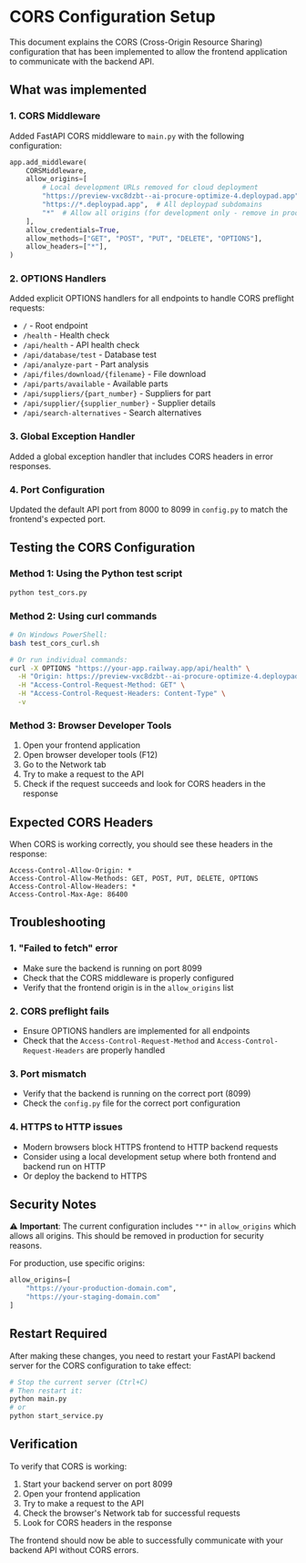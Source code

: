 # CORS Configuration Setup

This document explains the CORS (Cross-Origin Resource Sharing) configuration that has been implemented to allow the frontend application to communicate with the backend API.

## What was implemented

### 1. CORS Middleware
Added FastAPI CORS middleware to `main.py` with the following configuration:

```python
app.add_middleware(
    CORSMiddleware,
    allow_origins=[
        # Local development URLs removed for cloud deployment
        "https://preview-vxc8dzbt--ai-procure-optimize-4.deploypad.app",  # Deployed frontend
        "https://*.deploypad.app",  # All deploypad subdomains
        "*"  # Allow all origins (for development only - remove in production)
    ],
    allow_credentials=True,
    allow_methods=["GET", "POST", "PUT", "DELETE", "OPTIONS"],
    allow_headers=["*"],
)
```

### 2. OPTIONS Handlers
Added explicit OPTIONS handlers for all endpoints to handle CORS preflight requests:

- `/` - Root endpoint
- `/health` - Health check
- `/api/health` - API health check
- `/api/database/test` - Database test
- `/api/analyze-part` - Part analysis
- `/api/files/download/{filename}` - File download
- `/api/parts/available` - Available parts
- `/api/suppliers/{part_number}` - Suppliers for part
- `/api/supplier/{supplier_number}` - Supplier details
- `/api/search-alternatives` - Search alternatives

### 3. Global Exception Handler
Added a global exception handler that includes CORS headers in error responses.

### 4. Port Configuration
Updated the default API port from 8000 to 8099 in `config.py` to match the frontend's expected port.

## Testing the CORS Configuration

### Method 1: Using the Python test script
```bash
python test_cors.py
```

### Method 2: Using curl commands
```bash
# On Windows PowerShell:
bash test_cors_curl.sh

# Or run individual commands:
curl -X OPTIONS "https://your-app.railway.app/api/health" \
  -H "Origin: https://preview-vxc8dzbt--ai-procure-optimize-4.deploypad.app" \
  -H "Access-Control-Request-Method: GET" \
  -H "Access-Control-Request-Headers: Content-Type" \
  -v
```

### Method 3: Browser Developer Tools
1. Open your frontend application
2. Open browser developer tools (F12)
3. Go to the Network tab
4. Try to make a request to the API
5. Check if the request succeeds and look for CORS headers in the response

## Expected CORS Headers

When CORS is working correctly, you should see these headers in the response:

```
Access-Control-Allow-Origin: *
Access-Control-Allow-Methods: GET, POST, PUT, DELETE, OPTIONS
Access-Control-Allow-Headers: *
Access-Control-Max-Age: 86400
```

## Troubleshooting

### 1. "Failed to fetch" error
- Make sure the backend is running on port 8099
- Check that the CORS middleware is properly configured
- Verify that the frontend origin is in the `allow_origins` list

### 2. CORS preflight fails
- Ensure OPTIONS handlers are implemented for all endpoints
- Check that the `Access-Control-Request-Method` and `Access-Control-Request-Headers` are properly handled

### 3. Port mismatch
- Verify that the backend is running on the correct port (8099)
- Check the `config.py` file for the correct port configuration

### 4. HTTPS to HTTP issues
- Modern browsers block HTTPS frontend to HTTP backend requests
- Consider using a local development setup where both frontend and backend run on HTTP
- Or deploy the backend to HTTPS

## Security Notes

⚠️ **Important**: The current configuration includes `"*"` in `allow_origins` which allows all origins. This should be removed in production for security reasons.

For production, use specific origins:
```python
allow_origins=[
    "https://your-production-domain.com",
    "https://your-staging-domain.com"
]
```

## Restart Required

After making these changes, you need to restart your FastAPI backend server for the CORS configuration to take effect:

```bash
# Stop the current server (Ctrl+C)
# Then restart it:
python main.py
# or
python start_service.py
```

## Verification

To verify that CORS is working:

1. Start your backend server on port 8099
2. Open your frontend application
3. Try to make a request to the API
4. Check the browser's Network tab for successful requests
5. Look for CORS headers in the response

The frontend should now be able to successfully communicate with your backend API without CORS errors. 